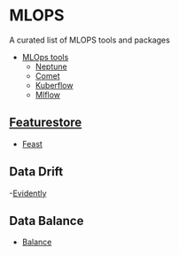 # MLOPS

A curated list of MLOPS tools and packages


- [MLOps tools]()
    - [Neptune](https://neptune.ai/)
    - [Comet](https://www.comet.com/)
    - [Kuberflow](https://www.kubeflow.org/)
    - [Mlflow](https://mlflow.org/)


## [Featurestore](https://www.featurestore.org/)
   - [Feast](https://feast.dev/)


## Data Drift
   -[Evidently](https://docs.evidentlyai.com/)
   
## Data Balance
   - [Balance](https://github.com/facebookresearch/balance)
    
